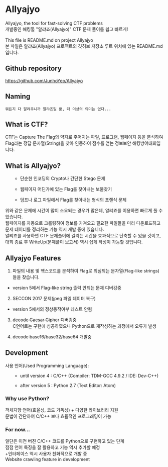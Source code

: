 # Allyajyo
Allyajyo, the tool for fast-solving CTF problems</br>
개발중인 해킹툴 "알랴죠(Allyajyo)" CTF 문제 풀이를 쉽고 빠르게!</br></br>
This file is README.md on project Allyajyo</br>
본 파일은 알랴죠(Allyajyo) 프로젝트의 깃허브 저장소 루트 위치에 있는 README.md입니다.

## Github repository
https://github.com/JunhoYeo/Allyajyo

## Naming  
```
뭐든지 다 알려주니까 알랴죠일 뿐, 더 이상의 의미는 없다...
```

## What is CTF?
CTF는 Capture The Flag의 약자로 주어지는 파일, 프로그램, 웹페이지 등을 분석하여 Flag라는 정답 문자열(String)을 찾아 인증하여 점수를 얻는 정보보안 해킹방어대회입니다.

## What is Allyajyo?
<ul>
  
- 단순한 인코딩의 Crypto나 간단한 Stego 문제  
  
- 웹페이지 어딘가에 있는 Flag를 찾아내는 보물찾기  

- 덤프나 로그 파일에서 Flag를 찾아내는 형식의 포렌식 문제
</ul>
위와 같은 문제에 시간이 많이 소요되는 경우가 많은데, 알랴죠를 이용하면 빠르게 풀 수 있습니다.</br>
웹페이지를 자동으로 크롤링하여 정보를 가져오고 필요한 파일들을 미리 다운로드하고 문제 데이터를 정리하는 기능 역시 개발 중에 있습니다.</br>
알랴죠를 사용하면 CTF 문제풀이에 걸리는 시간을 효과적으로 단축할 수 있을 것이고, 대회 종료 후 WriteUp(문제풀이 보고서) 역시 쉽게 작성이 가능할 것입니다.

## Allyajyo Features
1) 파일의 내용 및 헥스코드를 분석하여 Flag로 의심되는 문자열(Flag-like strings)들을 찾습니다.
- version 5에서 Flag-like string 출력 안되는 문제 디버깅중

2) SECCON 2017 문제(jpeg 파일 데이터 복구)  
- version 5에서의 정상동작여부 테스트 안됨

3) ~~decode Caesar Cipher~~ 디버깅중  
C언어로는 구현에 성공하였으나 Python으로 재작성하는 과정에서 오류가 발생

4) ~~decode base16/base32/base64~~ 개발중

## Development
사용 언어(Used Programming Language):
<ul>
  
- until version 4 : C/C++ (Compiler: TDM-GCC 4.9.2 / IDE: Dev-C++)
  
- after version 5 : Python 2.7 (Text Editor: Atom)
</ul>

### Why use Python?
객체지향 언어(효율성, 코드 가독성) + 다양한 라이브러리 지원</br>
문법이 간단하여 C/C++ 보다 효율적인 프로그래밍이 가능

### For now...
일단은 이전 버젼 C/C++ 코드를 Python으로 구현하고 있는 단계</br>
점점 언어 특징을 잘 활용하고 기능 역시 추가할 예정</br>
+인터페이스 역시 사용자 친화적으로 개발 중</br>
Website crawling feature in development
